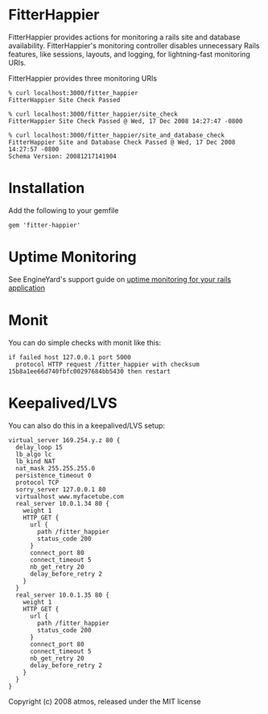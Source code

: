 FitterHappier
=============

FitterHappier provides actions for monitoring a rails site and database availability. FitterHappier's monitoring controller disables unnecessary Rails features, like sessions, layouts, and logging, for lightning-fast monitoring URIs.  

FitterHappier provides three monitoring URIs 

    % curl localhost:3000/fitter_happier
    FitterHappier Site Check Passed

    % curl localhost:3000/fitter_happier/site_check
    FitterHappier Site Check Passed @ Wed, 17 Dec 2008 14:27:47 -0800

    % curl localhost:3000/fitter_happier/site_and_database_check
    FitterHappier Site and Database Check Passed @ Wed, 17 Dec 2008 14:27:57 -0800
    Schema Version: 20081217141904

Installation
============
Add the following to your gemfile

    gem 'fitter-happier'

Uptime Monitoring
=================

See EngineYard's support guide on [uptime monitoring for your rails application](https://support.cloud.engineyard.com/entries/20996821-monitor-application-uptime)

Monit
=====

You can do simple checks with monit like this:

    if failed host 127.0.0.1 port 5000
      protocol HTTP request /fitter_happier with checksum 15b8a1ee66d740fbfc00297684bb5430 then restart

Keepalived/LVS
==============

You can also do this in a keepalived/LVS setup:

    virtual_server 169.254.y.z 80 {
      delay_loop 15
      lb_algo lc
      lb_kind NAT
      nat_mask 255.255.255.0
      persistence_timeout 0
      protocol TCP
      sorry_server 127.0.0.1 80
      virtualhost www.myfacetube.com
      real_server 10.0.1.34 80 {
        weight 1
        HTTP_GET {
          url {
            path /fitter_happier
            status_code 200
          }
          connect_port 80
          connect_timeout 5
          nb_get_retry 20
          delay_before_retry 2
        }
      }
      real_server 10.0.1.35 80 {
        weight 1
        HTTP_GET {
          url {
            path /fitter_happier
            status_code 200
          }
          connect_port 80
          connect_timeout 5
          nb_get_retry 20
          delay_before_retry 2
        }
      }
    }

Copyright (c) 2008 atmos, released under the MIT license
